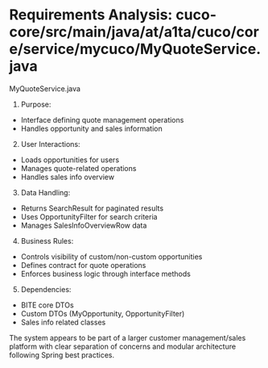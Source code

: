 # Requirements Analysis: cuco-core/src/main/java/at/a1ta/cuco/core/service/mycuco/MyQuoteService.java

MyQuoteService.java
1. Purpose:
- Interface defining quote management operations
- Handles opportunity and sales information

2. User Interactions:
- Loads opportunities for users
- Manages quote-related operations
- Handles sales info overview

3. Data Handling:
- Returns SearchResult<MyOpportunity> for paginated results
- Uses OpportunityFilter for search criteria
- Manages SalesInfoOverviewRow data

4. Business Rules:
- Controls visibility of custom/non-custom opportunities
- Defines contract for quote operations
- Enforces business logic through interface methods

5. Dependencies:
- BITE core DTOs
- Custom DTOs (MyOpportunity, OpportunityFilter)
- Sales info related classes

The system appears to be part of a larger customer management/sales platform with clear separation of concerns and modular architecture following Spring best practices.